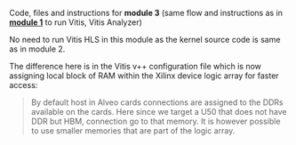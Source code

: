 Code, files and instructions for **module 3** (same flow and instructions as in [<b>module 1</b>](../module1_baseline) to run Vitis, Vitis Analyzer)

No need to run Vitis HLS in this module as the kernel source code is same as in module 2.

The difference here is in the Vitis v++ configuration file which is now assigning local block of RAM within the Xilinx device logic array for faster access:
> By default host in Alveo cards connections are assigned to the DDRs available on the cards.  Here since we target a U50 that does not have DDR but HBM, connection go to that memory.  It is however possible to use smaller memories that are part of the logic array.
